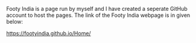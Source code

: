 Footy India is a page run by myself and I have created a seperate GitHub account to host the pages. The link of the Footy India webpage is in given below:

https://footyindia.github.io/Home/
